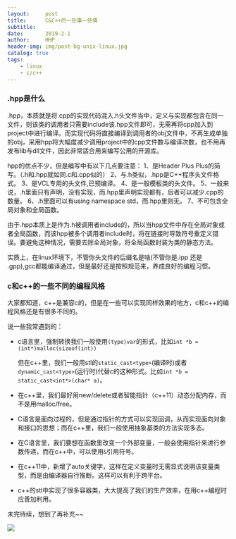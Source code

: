 ```yaml
---
layout:     post
title:      C&C++的一些事一些情
subtitle:   
date:       2019-2-1
author:     HHP
header-img: img/post-bg-unix-linux.jpg
catalog: true
tags:
    - linux  
    - c/c++
---
```


### .hpp是什么

.hpp，本质就是将.cpp的实现代码混入.h头文件当中，定义与实现都包含在同一文件，则该类的调用者只需要include该.hpp文件即可，无需再将cpp加入到project中进行编译。而实现代码将直接编译到调用者的obj文件中，不再生成单独的obj，采用hpp将大幅度减少调用project中的cpp文件数与编译次数，也不用再发布lib与dll文件，因此非常适合用来编写公用的开源库。

hpp的优点不少，但是编写中有以下几点要注意： 
1、是Header Plus Plus的简写。（.h和.hpp就如同.c和.cpp似的） 
2、与.h类似，.hpp是C++程序头文件格式。 
3、是VCL专用的头文件,已预编译。 
4、是一般模板类的头文件。 
5、一般来说，.h里面只有声明，没有实现，而.hpp里声明实现都有，后者可以减少.cpp的数量。 
6、.h里面可以有using namespace std，而.hpp里则无。 
7、不可包含全局对象和全局函数。

由于.hpp本质上是作为.h被调用者include的，所以当hpp文件中存在全局对象或者全局函数，而该hpp被多个调用者include时，将在链接时导致符号重定义错误。要避免这种情况，需要去除全局对象，将全局函数封装为类的静态方法。

实质上，在linux环境下，不管你头文件的后缀名是啥(不管你是.ipp 还是 .gpp),gcc都能编译通过，但是最好还是按照规范来，养成良好的编程习惯。





### c和c++的一些不同的编程风格

大家都知道，c++是兼容c的，但是在一些可以实现同样效果的地方，c和c++的编程风格还是有很多不同的。

说一些我常遇到的：

* c语言里，强制转换我们一般使用`(type)var`的形式，比如`int *b = (int*)malloc(sizeof(int))`

  但在c++里，我们一般用stl的`static_cast<type>`(编译时)或者`dynamic_cast<type>`(运行时)代替c的这种形式。比如`int *b = static_cast<int*>(char* a)`。 

* 在c++里，我们最好用new/delete或者智能指针（c++11）动态分配内存，而不是用malloc/free。

* C语言是面向过程的，但是通过指针的方式可以实现回调，从而实现面向对象和接口的思想；而在c++里，我们一般使用抽象基类的方法实现多态。

* 在C语言里，我们要想在函数里改变一个外部变量，一般会使用指针来进行参数传递，而在c++中，可以使用`&`引用符号。

* 在c++11中，新增了auto关键字，这样在定义变量时无需显式说明该变量类型，而是由编译器自行推断。这样可以有利于跨平台。

* c++的stl中实现了很多容器类，大大提高了我们的生产效率，在用c++编程时应善加利用。



未完待续，想到了再补充~~



![](https://cdn.sinaimg.cn.52ecy.cn/large/005BYqpgly1g41wdfbddgj30j60sitdb.jpg)

